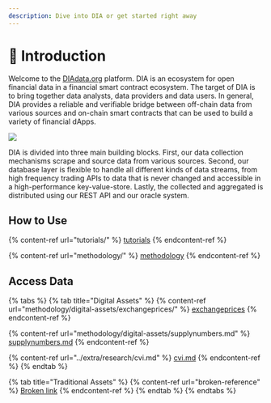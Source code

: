 ```yaml
---
description: Dive into DIA or get started right away
---
```


# 👋 Introduction

Welcome to the [DIAdata.org](https://diadata.org/) platform. DIA is an ecosystem for open financial data in a financial smart contract ecosystem. The target of DIA is to bring together data analysts, data providers and data users. In general, DIA provides a reliable and verifiable bridge between off-chain data from various sources and on-chain smart contracts that can be used to build a variety of financial dApps.&#x20;

![](../.gitbook/assets/architecture.png)

DIA is divided into three main building blocks. First, our data collection mechanisms scrape and source data from various sources. Second, our database layer is flexible to handle all different kinds of data streams, from high frequency trading APIs to data that is never changed and accessible in a high-performance key-value-store. Lastly, the collected and aggregated is distributed using our REST API and our oracle system.

## How to Use

{% content-ref url="tutorials/" %}
[tutorials](tutorials/)
{% endcontent-ref %}

{% content-ref url="methodology/" %}
[methodology](methodology/)
{% endcontent-ref %}

## Access Data

{% tabs %}
{% tab title="Digital Assets" %}
{% content-ref url="methodology/digital-assets/exchangeprices/" %}
[exchangeprices](methodology/digital-assets/exchangeprices/)
{% endcontent-ref %}

{% content-ref url="methodology/digital-assets/supplynumbers.md" %}
[supplynumbers.md](methodology/digital-assets/supplynumbers.md)
{% endcontent-ref %}

{% content-ref url="../extra/research/cvi.md" %}
[cvi.md](../extra/research/cvi.md)
{% endcontent-ref %}
{% endtab %}

{% tab title="Traditional Assets" %}
{% content-ref url="broken-reference" %}
[Broken link](broken-reference)
{% endcontent-ref %}
{% endtab %}
{% endtabs %}

